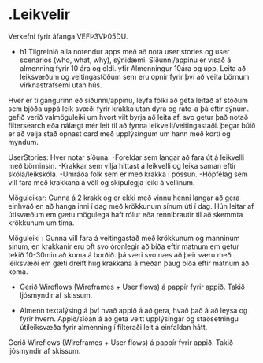 # .Leikvelir
Verkefni fyrir áfanga VEFÞ3VÞ05DU.

*  h1 Tilgreinið alla notendur apps með að nota user stories og user scenarios (who, what, why), sýnidæmi.
  Síðunni/appinu er vísað á almenning fyrir 10 ára og eldi. yfir
  Almenningur 10ára og upp, Leita að leiksvæðum og veitingastöðum sem eru opnir fyrir því að veita börnum virknastrafsemi utan hús.


  Hver er tilgangurinn eð síðunni/appinu, leyfa fólki að geta leitað af stöðum sem bjóða uppá leik svæði fyrir krakka utan dyra og rate-a þá eftir sýnum. gefið verið valmöguleiki um hvort vilt byrja að leita af, svo getur það notað filtersearch eða nálægt mér leit til að fynna leikvelli/veitingastaði. þegar búið er að velja stað opnast card með upplýsingum um hann með korti og myndum.


UserStories:
Hver notar síðuna:
 -Foreldar sem langar að fara út á leikvelli með börninsín.
 -Krakkar sem vilja hittast á leikvelli og leika saman eftir skóla/leikskóla.
 -Umráða folk sem er með krakka í pössun.
 -Hópfélag sem vill fara með krakkana á völl og skipulegja leiki á vellinum.
 
Möguleikar:
Gunna á 2 krakk og er ekki með vinnu henni langar að gera einhvað en að hanga inni í dag með krökkunum sínum úti í dag. Hún leitar af útisvæðum em gætu mögulega haft rólur eða rennibrautir til að skemmta krökkunum um tíma.

Möguleiki :
Gunna vill fara á veitingastað með krökkunum og manninum sínum, en krakkanir eru oft svo óronlegir að bíða eftir matnum em getur tekið 10-30min að koma á borðið. þá væri svo næs að þeir væru með leiksvæði em gæti dreift hug krakkana á meðan þaug bíða eftir matnum að koma.

* Gerið Wireflows (Wireframes + User flows) á pappír fyrir appið. Takið ljósmyndir af skissum.
  
* Almenn textalýsing á því hvað appið á að gera, hvað það á að leysa og fyrir hvern.
  Appið/síðan á að geta veitt upplýsingar og staðsetningu útileiksvæða fyrir almenning í filteraði leit á einfaldan hátt.

Gerið Wireflows (Wireframes + User flows) á pappír fyrir appið. Takið ljósmyndir af skissum.
